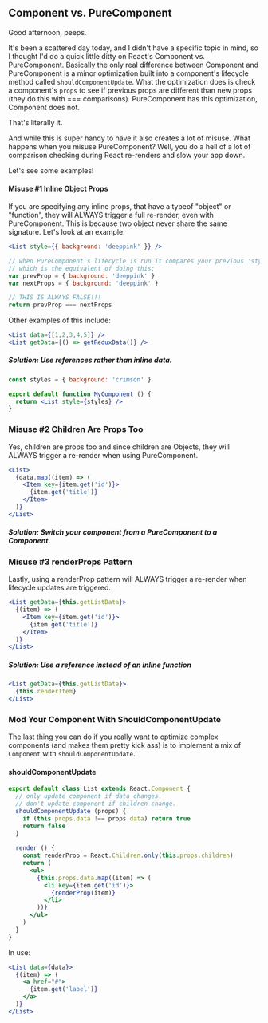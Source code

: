## Component vs. PureComponent

Good afternoon, peeps.

It's been a scattered day today, and I didn't have a specific topic in mind, so I thought I'd do a quick little ditty on React's Component vs. PureComponent.
Basically the only real difference between Component and PureComponent is a minor optimization built into a component's lifecycle method called `shouldComponentUpdate`.
What the optimization does is check a component's `props` to see if previous props are different than new props (they do this with === comparisons). PureComponent has this optimization, Component does not.

That's literally it.

And while this is super handy to have it also creates a lot of misuse. What happens when you misuse PureComponent? Well, you do a hell of a lot of comparison checking during React re-renders and slow your app down.

Let's see some examples!

#### Misuse #1 Inline Object Props
If you are specifying any inline props, that have a typeof "object" or "function", they will ALWAYS trigger a full re-render, even with PureComponent. This is because two object never share the same signature. Let's look at an example.
```jsx
<List style={{ background: 'deeppink' }} />

// when PureComponent's lifecycle is run it compares your previous 'style' prop to the new 'style' props,
// which is the equivalent of doing this:
var prevProp = { background: 'deeppink' }
var nextProps = { background: 'deeppink' }

// THIS IS ALWAYS FALSE!!!
return prevProp === nextProps
```
Other examples of this include:
```jsx
<List data={[1,2,3,4,5]} />
<List getData={() => getReduxData()} />
```

##### Solution: Use references rather than inline data.
```jsx
const styles = { background: 'crimson' }

export default function MyComponent () {
  return <List style={styles} />
}
```

### Misuse #2 Children Are Props Too
Yes, children are props too and since children are Objects, they will ALWAYS trigger a re-render when using PureComponent.
```jsx
<List>
  {data.map((item) => (
    <Item key={item.get('id')}>
      {item.get('title')}
    </Item>
  )}
</List>
```
##### Solution: Switch your component from a PureComponent to a Component.

### Misuse #3 renderProps Pattern
Lastly, using a renderProp pattern will ALWAYS trigger a re-render when lifecycle updates are triggered.
```jsx
<List getData={this.getListData}>
  {(item) => (
    <Item key={item.get('id')}>
      {item.get('title')}
    </Item>
  )}
</List>
```
##### Solution: Use a reference instead of an inline function
```jsx
<List getData={this.getListData}>
  {this.renderItem}
</List>
```

### Mod Your Component With ShouldComponentUpdate
The last thing you can do if you really want to optimize complex components (and makes them pretty kick ass) is to implement a mix of `Component` with `shouldComponentUpdate`.

#### shouldComponentUpdate
```jsx
export default class List extends React.Component {
  // only update component if data changes.
  // don't update component if children change.
  shouldComponentUpdate (props) {
    if (this.props.data !== props.data) return true
    return false
  }
  
  render () {
    const renderProp = React.Children.only(this.props.children)
    return (
      <ul>
        {this.props.data.map((item) => (
          <li key={item.get('id')}>
            {renderProp(item)}
          </li>
        ))}
      </ul>
    )
  }
}
```
In use:
```jsx
<List data={data}>
  {(item) => (
    <a href="#">
      {item.get('label')}
    </a>
  )}
</List>
```
